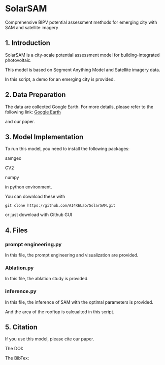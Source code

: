 # SolarSAM
Comprehensive BIPV potential assessment methods for emerging city with SAM and satellite imagery 

## 1. Introduction

SolarSAM is a city-scale potential assessment model for building-integrated photovoltaic.

This model is based on Segment Anything Model and Satellite imagery data.

In this script, a demo for an emerging city is provided.

## 2. Data Preparation

The data are collected Google Earth. For more details, please refer to the following link: [Google Earth](https://earth.google.com/web/)

and our paper.

## 3. Model Implementation

To run this model, you need to install the following packages:

samgeo

CV2

numpy

in python environment.

You can download these with
```shell
git clone https://github.com/AI4RELab/SolarSAM.git
```
or just download with Github GUI

## 4. Files

### prompt engineering.py

In this file, the prompt engineering and visualization are provided.

### Ablation.py

In this file, the ablation study is provided.

### inference.py

In this file, the inference of SAM with the optimal parameters is provided.

And the area of the rooftop is calcualted in this script.

## 5. Citation

If you use this model, please cite our paper.

The DOI:

The BibTex:
